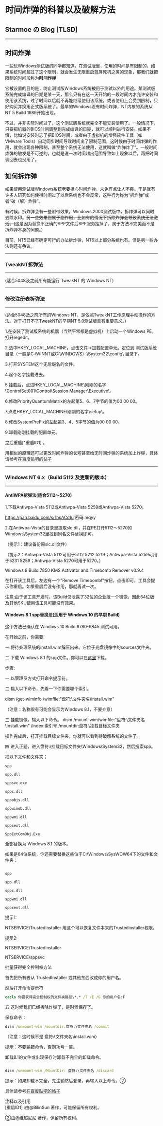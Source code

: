 # 时间炸弹的科普以及破解方法

## Starmoe の Blog [TLSD]
---

## 时间炸弹
一些玩Windows测试版的同学都知道，在测试版里，使用的时间是有限制的，如果系统时间超过了这个限制，就会发生无限重启蓝屏死机之类的现象，那我们就把限制的时间段称为**时间炸弹**


它被设置的目的是，防止测试版Windows系统被用于测试以外的用途。某测试版系统完成编译的日期是某一天，那么只有在这一天开始的一段时间内才允许安装和使用该系统，过了时间以后就不再能继续使用该系统，或者使用上会受到限制，只好购买并换用正式版系统了。最早的Windows没有时间炸弹，NT内核的系统从NT 5 Build 1989开始出现。



不过，并非实际时间过了，这个测试版系统就完全不能安装使用了。一般情况下，只要把机器的BIOS时间调整到完成编译的日期，就可以顺利进行安装。如果不慎，比如说安装时忘了把BIOS时间，或者由于虚拟机的增强软件工具（如VMware Tools）自动同步时间导致时间出了限制范围，这时候由于时间炸弹的作用，就会出现各种限制，甚至整个系统无法使用，这就叫做“炸弹炸了”。一般时间炸弹的触发是不可逆的，也就是说一次时间超出范围导致如上现象以后，再把时间调回去也没用了。

## 如何拆炸弹

如果使用测试版Windows系统老要担心时间炸弹，未免有点让人不爽。于是就有许多人研究如何使得时间过了以后系统也不会反常，这种行为称为“拆炸弹”或者“破（解）炸弹”。



有时候，拆炸弹会有一些附带效果。Windows 2000测试版中，拆炸弹可以同时去除水印。~~另一些效果则属于副作用，比如有的情况下拆除炸弹会导致系统无法激活。~~(这是因为替换不正确的SPP文件后SPP服务挂掉了，属于方法不完美而不是拆炸弹本身的问题。)



目前，NT5已经有确定可行的办法拆炸弹，NT6以上部分系统也有。但是另一些办法则还有争议。

---

### TweakNT拆弹法  

---

(适合5048及之前所有能运行 TweakNT 的 Windows NT)

---

### 修改注册表拆弹法

---

(适合5048及之前所有的Windows NT，是依照TweakNT工作原理手动操作的方法。对于打开不了TweakNT的早期NT 5.0测试版具有重要意义。)



1.在安装了测试版系统的机器（当然平常都是虚拟机）上启动一个Windows PE，打开regedit。

2.选中HKEY_LOCAL_MACHINE，点击文件->加载配置单元。定位到 测试版系统目录（一般是C:\WINNT或C:\WINDOWS）\System32\config\ 目录下。

3.打开SYSTEM这个无后缀名的文件。

4.起个名字挂载进去。

5.挂载后，点进HKEY_LOCAL_MACHINE\刚刚的名字\ControlSet001\Control\Session Manager\Executive\。

6.修改PriorityQuantumMatrix的左起第5、6、7字节的值为00 00 00。

7.点进HKEY_LOCAL_MACHINE\刚刚的名字\setup\。

8.修改SystemPreFix的左起第3、4、5字节的值为00 00 00。

9.卸载刚刚挂载的配置单元。

之后重启[^重启ID1]
。


用相似的原理还可以更改时间炸弹的长短甚至给无时间炸弹的系统加上炸弹，具体请参考在[百度贴吧的帖子](http://tieba.baidu.com/p/5197847676)

---

### Windows NT 6.x（Build 5112 及更新的版本）

---

#### AntiWPA拆弹法(适合5112～5270)


1.下载Antiwpa-Vista 5112或Antiwpa-Vista 5259或Antiwpa-Vista 5270。

https://pan.baidu.com/s/1hsACo1u 密码:mqyy

2.在Antiwpa-Vista的目录里提取slc.dll，并在PE打开5112～5270的Windows\System32里找到同名文件替换即可。

（提示1：建议备份原slc.dll文件）

（提示2：Antiwpa-Vista 5112可用于5112 5212 5219；Antiwpa-Vista 5259可用于5231 5259；Antiwpa-Vista 5270可用于5270。）

Windows 8 Build 7850 KMS Activator and Timebomb Remover v0.9.4

在打开该工具后，左边有一个"Remove Timebomb!"按钮。点击即可，工具会提示你重启。如果重启后没有作用，那就再试一次。

注意:由于该工具开发时，该Build仅泄露了32位的企业版一个镜像，因此64位版及其他SKU使用该工具可能没有效果。


#### Windows 8.1 spp替换法(适用于 Windows 10 的早期 Build)


这个方法已确认在 Windows 10 Build 9780-9845 测试可用。 

在开始之前，你需要:

一.将待处理系统的install.wim解压出来。它位于光盘镜像中的sources文件夹。

二.下载 Windows 8.1 的spp文件。你可以在[这里](http://pan.baidu.com/s/1eRE4i9G)下载。 

步骤:

一.以管理员方式打开命令提示符。



二.输入以下命令，先看一下你需要哪个索引。



dism /get-wiminfo /wimfile:"盘符:\文件夹名\install.wim"



（注意：名称很有可能会显示为Windows 8.1，不要介意）



三.挂载镜像。输入以下命令。 dism /mount-wim/wimfile:"盘符:\文件夹名\install.wim" /index:索引号 /mountdir:盘符:\挂载目标文件夹

操作完成后，打开挂载目标文件夹，你就可以看到待破解系统的文件了。

四.进入正题，进入盘符:\挂载目标文件夹\Windows\System32，然后搜索spp。

把以下文件和文件夹；


```
spp

spp.dll

sppsvc.exe

sppc.dll

sppobjs.dll

sppwinob.dll

sppwmi.dll

sppcext.dll

SppExtComObj.Exe
 ```
全部替换为 Windows 8.1 的版本。



如果是64位系统，你还需要替换这些位于C:\Windows\SysWOW64下的文件和文件夹：

```

spp

spp.dll

sppc.dll

sppwmi.dll

sppcext.dll

```
提示1:

NTSERVICE\TrustedInstaller 用这个可以恢复文件本来的Trustedinstaller权限。



提示2:



NTSERVICE\TrustedInstaller

NTSERVICE\sppsvc

批量获得完全控制权方法

首先把所有者从 TrustedInstaller 或其他东西改成你的用户名。



然后打开命令提示符
```bat
cacls 你要获得完全控制权的文件夹路径\*.* /T /E /G 你的用户名:F
```
五.这时候我们已经拆除炸弹了，是时候保存了。



保存命令：  
```bat
dism /unmount-wim /mountdir:盘符:\文件夹名 /commit
```


（注意：这时候不是 盘符:\文件夹名\install.wim）



提示：不要输错命令，否则功亏一篑。



卸载8.1的文件或出现保存时卸载不完全的卸载命令。

```bat

dism /unmount-wim /MountDir: 盘符:\文件夹名 /discard

```

提示：如果卸载不完全，先注销然后登录，再输入以上命令。②



具体请参考[在百度贴吧的帖子](http://tieba.baidu.com/p/4796090440)



注释以及引用  
[重启ID1] :由@BilinSun 著作，可能保留所有权利。

②由@维超尼尼 著作，保留所有权利。 



